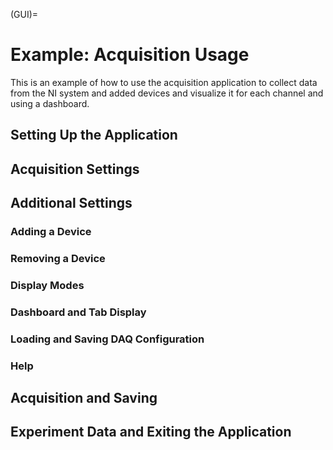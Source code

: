 (GUI)=
# Example: Acquisition Usage

This is an example of how to use the acquisition application to collect data from the NI system and added devices and visualize it for each channel and using a dashboard.

## Setting Up the Application

## Acquisition Settings 

## Additional Settings

### Adding a Device

### Removing a Device

### Display Modes 

### Dashboard and Tab Display

### Loading and Saving DAQ Configuration

### Help

## Acquisition and Saving

## Experiment Data and Exiting the Application
